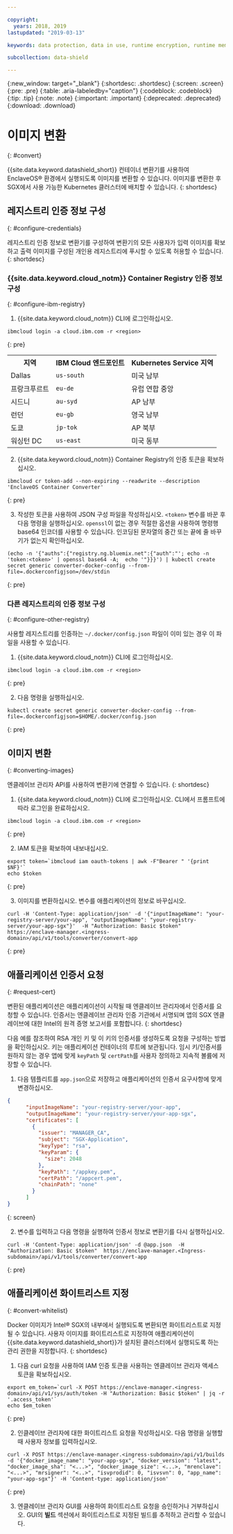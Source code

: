```yaml
---

copyright:
  years: 2018, 2019
lastupdated: "2019-03-13"

keywords: data protection, data in use, runtime encryption, runtime memory encryption, encrypted memory, intel sgx, software guard extensions, fortanix runtime encryption

subcollection: data-shield

---
```


{:new_window: target="_blank"}
{:shortdesc: .shortdesc}
{:screen: .screen}
{:pre: .pre}
{:table: .aria-labeledby="caption"}
{:codeblock: .codeblock}
{:tip: .tip}
{:note: .note}
{:important: .important}
{:deprecated: .deprecated}
{:download: .download}

# 이미지 변환
{: #convert}

{{site.data.keyword.datashield_short}} 컨테이너 변환기를 사용하여 EnclaveOS® 환경에서 실행되도록 이미지를 변환할 수 있습니다. 이미지를 변환한 후 SGX에서 사용 가능한 Kubernetes 클러스터에 배치할 수 있습니다.
{: shortdesc}


## 레지스트리 인증 정보 구성
{: #configure-credentials}

레지스트리 인증 정보로 변환기를 구성하여 변환기의 모든 사용자가 입력 이미지를 확보하고 출력 이미지를 구성된 개인용 레지스트리에 푸시할 수 있도록 허용할 수 있습니다.
{: shortdesc}

### {{site.data.keyword.cloud_notm}} Container Registry 인증 정보 구성
{: #configure-ibm-registry}

1. {{site.data.keyword.cloud_notm}} CLI에 로그인하십시오.

  ```
  ibmcloud login -a cloud.ibm.com -r <region>
  ```
  {: pre}

  <table>
    <tr>
      <th>지역</th>
      <th>IBM Cloud 엔드포인트</th>
      <th>Kubernetes Service 지역</th>
    </tr>
    <tr>
      <td>Dallas</td>
      <td><code>us-south</code></td>
      <td>미국 남부</td>
    </tr>
    <tr>
      <td>프랑크푸르트</td>
      <td><code>eu-de</code></td>
      <td>유럽 연합 중앙</td>
    </tr>
    <tr>
      <td>시드니</td>
      <td><code>au-syd</code></td>
      <td>AP 남부</td>
    </tr>
    <tr>
      <td>런던</td>
      <td><code>eu-gb</code></td>
      <td>영국 남부</td>
    </tr>
    <tr>
      <td>도쿄</td>
      <td><code>jp-tok</code></td>
      <td>AP 북부</td>
    </tr>
    <tr>
      <td>워싱턴 DC</td>
      <td><code>us-east</code></td>
      <td>미국 동부</td>
    </tr>
  </table>

2. {{site.data.keyword.cloud_notm}} Container Registry의 인증 토큰을 확보하십시오.

  ```
  ibmcloud cr token-add --non-expiring --readwrite --description 'EnclaveOS Container Converter'
  ```
  {: pre}

3. 작성한 토큰을 사용하여 JSON 구성 파일을 작성하십시오. `<token>` 변수를 바꾼 후 다음 명령을 실행하십시오. `openssl`이 없는 경우 적절한 옵션을 사용하여 명령행 base64 인코더를 사용할 수 있습니다. 인코딩된 문자열의 중간 또는 끝에 줄 바꾸기가 없는지 확인하십시오.

  ```
  (echo -n '{"auths":{"registry.ng.bluemix.net":{"auth":"'; echo -n 'token:<token>' | openssl base64 -A;  echo '"}}}') | kubectl create secret generic converter-docker-config --from-file=.dockerconfigjson=/dev/stdin
  ```
  {: pre}

### 다른 레지스트리의 인증 정보 구성
{: #configure-other-registry}

사용할 레지스트리를 인증하는 `~/.docker/config.json` 파일이 이미 있는 경우 이 파일을 사용할 수 있습니다.

1. {{site.data.keyword.cloud_notm}} CLI에 로그인하십시오.

  ```
  ibmcloud login -a cloud.ibm.com -r <region>
  ```
  {: pre}

2. 다음 명령을 실행하십시오.

  ```
  kubectl create secret generic converter-docker-config --from-file=.dockerconfigjson=$HOME/.docker/config.json
  ```
  {: pre}



## 이미지 변환
{: #converting-images}

엔클레이브 관리자 API를 사용하여 변환기에 연결할 수 있습니다.
{: shortdesc}

1. {{site.data.keyword.cloud_notm}} CLI에 로그인하십시오. CLI에서 프롬프트에 따라 로그인을 완료하십시오.

  ```
  ibmcloud login -a cloud.ibm.com -r <region>
  ```
  {: pre}

2. IAM 토큰을 확보하여 내보내십시오.

  ```
  export token=`ibmcloud iam oauth-tokens | awk -F"Bearer " '{print $NF}'`
  echo $token
  ```
  {: pre}

3. 이미지를 변환하십시오. 변수를 애플리케이션의 정보로 바꾸십시오.

  ```
  curl -H 'Content-Type: application/json' -d '{"inputImageName": "your-registry-server/your-app", "outputImageName": "your-registry-server/your-app-sgx"}'  -H "Authorization: Basic $token"  https://enclave-manager.<ingress-domain>/api/v1/tools/converter/convert-app
  ```
  {: pre}



## 애플리케이션 인증서 요청
{: #request-cert}

변환된 애플리케이션은 애플리케이션이 시작될 때 엔클레이브 관리자에서 인증서를 요청할 수 있습니다. 인증서는 엔클레이브 관리자 인증 기관에서 서명되며 앱의 SGX 엔클레이브에 대한 Intel의 원격 증명 보고서를 포함합니다.
{: shortdesc}

다음 예를 참조하여 RSA 개인 키 및 이 키의 인증서를 생성하도록 요청을 구성하는 방법을 확인하십시오. 키는 애플리케이션 컨테이너의 루트에 보관됩니다. 임시 키/인증서를 원하지 않는 경우 앱에 맞게 `keyPath` 및 `certPath`를 사용자 정의하고 지속적 볼륨에 저장할 수 있습니다.

1. 다음 템플리트를 `app.json`으로 저장하고 애플리케이션의 인증서 요구사항에 맞게 변경하십시오.

 ```json
 {
       "inputImageName": "your-registry-server/your-app",
       "outputImageName": "your-registry-server/your-app-sgx",
       "certificates": [
         {
           "issuer": "MANAGER_CA",
           "subject": "SGX-Application",
           "keyType": "rsa",
           "keyParam": {
             "size": 2048
           },
           "keyPath": "/appkey.pem",
           "certPath": "/appcert.pem",
           "chainPath": "none"
         }
       ]
 }
 ```
 {: screen}

2. 변수를 입력하고 다음 명령을 실행하여 인증서 정보로 변환기를 다시 실행하십시오.

 ```
 curl -H 'Content-Type: application/json' -d @app.json  -H "Authorization: Basic $token"  https://enclave-manager.<Ingress-subdomain>/api/v1/tools/converter/convert-app
 ```
 {: pre}


## 애플리케이션 화이트리스트 지정
{: #convert-whitelist}

Docker 이미지가 Intel® SGX의 내부에서 실행되도록 변환되면 화이트리스트로 지정될 수 있습니다. 사용자 이미지를 화이트리스트로 지정하여 애플리케이션이 {{site.data.keyword.datashield_short}}가 설치된 클러스터에서 실행되도록 하는 관리 권한을 지정합니다.
{: shortdesc}

1. 다음 curl 요청을 사용하여 IAM 인증 토큰을 사용하는 엔클레이브 관리자 액세스 토큰을 확보하십시오.

  ```
  export em_token=`curl -X POST https://enclave-manager.<ingress-domain>/api/v1/sys/auth/token -H "Authorization: Basic $token" | jq -r '.access_token'`
  echo $em_token
  ```
  {: pre}

2. 인클레이브 관리자에 대한 화이트리스트 요청을 작성하십시오. 다음 명령을 실행할 때 사용자 정보를 입력하십시오.

  ```
  curl -X POST https://enclave-manager.<ingress-subdomain>/api/v1/builds -d '{"docker_image_name": "your-app-sgx", "docker_version": "latest", "docker_image_sha": "<...>", "docker_image_size": <...>, "mrenclave": "<...>", "mrsigner": "<..>", "isvprodid": 0, "isvsvn": 0, "app_name": "your-app-sgx"}' -H 'Content-type: application/json'
  ```
  {: pre}

3. 엔클레이브 관리자 GUI를 사용하여 화이트리스트 요청을 승인하거나 거부하십시오. GUI의 **빌드** 섹션에서 화이트리스트로 지정된 빌드를 추적하고 관리할 수 있습니다.
